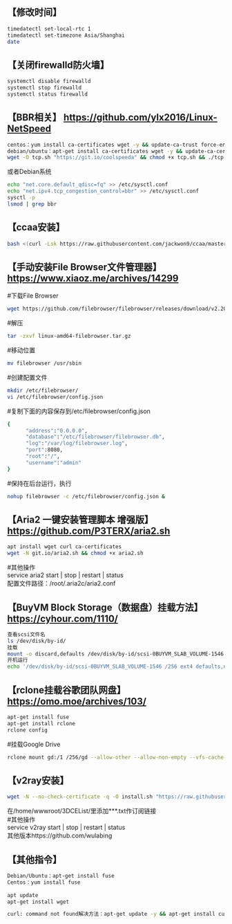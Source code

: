 ##   【修改时间】  
```bash
timedatectl set-local-rtc 1
timedatectl set-timezone Asia/Shanghai
date
```

  
##   【关闭firewalld防火墙】  
```bash
systemctl disable firewalld
systemctl stop firewalld
systemctl status firewalld
```

  
##   【BBR相关】 https://github.com/ylx2016/Linux-NetSpeed   
```bash
centos：yum install ca-certificates wget -y && update-ca-trust force-enable
debian/ubuntu：apt-get install ca-certificates wget -y && update-ca-certificates
wget -O tcp.sh "https://git.io/coolspeeda" && chmod +x tcp.sh && ./tcp.sh
```
或者Debian系统  
```bash
echo "net.core.default_qdisc=fq" >> /etc/sysctl.conf
echo "net.ipv4.tcp_congestion_control=bbr" >> /etc/sysctl.conf
sysctl -p
lsmod | grep bbr
```  

   
##   【ccaa安装】  
```bash
bash <(curl -Lsk https://raw.githubusercontent.com/jackwon9/ccaa/master/ccaa.sh)
``` 
 
   
##   【手动安装File Browser文件管理器】 https://www.xiaoz.me/archives/14299  
#下载File Browser  
```bash
wget https://github.com/filebrowser/filebrowser/releases/download/v2.20.1/linux-amd64-filebrowser.tar.gz
```
#解压  
```bash
tar -zxvf linux-amd64-filebrowser.tar.gz
```
#移动位置  
```bash
mv filebrowser /usr/sbin
```
#创建配置文件  
```bash
mkdir /etc/filebrowser/
vi /etc/filebrowser/config.json
```
#复制下面的内容保存到/etc/filebrowser/config.json  
```bash
{
      "address":"0.0.0.0",
      "database":"/etc/filebrowser/filebrowser.db",
      "log":"/var/log/filebrowser.log",
      "port":8080,
      "root":"/",
      "username":"admin"
}
```
#保持在后台运行，执行  
```bash
nohup filebrowser -c /etc/filebrowser/config.json &
```

  
##   【Aria2 一键安装管理脚本 增强版】  https://github.com/P3TERX/aria2.sh       
```bash
apt install wget curl ca-certificates
wget -N git.io/aria2.sh && chmod +x aria2.sh
```
#其他操作  
service aria2 start | stop | restart | status  
配置文件路径：/root/.aria2c/aria2.conf  
  
  
##   【BuyVM Block Storage（数据盘）挂载方法】  https://cyhour.com/1110/  
```bash
查看scsi文件名
ls /dev/disk/by-id/
挂载
mount -o discard,defaults /dev/disk/by-id/scsi-0BUYVM_SLAB_VOLUME-1546 /256
开机运行
echo '/dev/disk/by-id/scsi-0BUYVM_SLAB_VOLUME-1546 /256 ext4 defaults,nofail,discard 0 0' | sudo tee -a /etc/fstab
```

## 【rclone挂载谷歌团队网盘】  https://omo.moe/archives/103/  
```bash
apt-get install fuse
apt-get install rclone
rclone config
```
#挂载Google Drive  
```bash
rclone mount gd:/1 /256/gd --allow-other --allow-non-empty --vfs-cache-mode writes & df -h
```
     
     
## 【v2ray安装】     
```bash
wget -N --no-check-certificate -q -O install.sh "https://raw.githubusercontent.com/jackwon9/v2ray/main/install.sh" && chmod +x install.sh && bash install.sh
```
在/home/wwwroot/3DCEList/里添加***.txt作订阅链接  
#其他操作  
service v2ray start | stop | restart | status  
其他版本https://github.com/wulabing  
  

## 【其他指令】  
```bash
Debian/Ubuntu：apt-get install fuse
Centos：yum install fuse
  
apt update
apt-get install wget

curl: command not found解决方法：apt-get update -y && apt-get install curl -y
```
